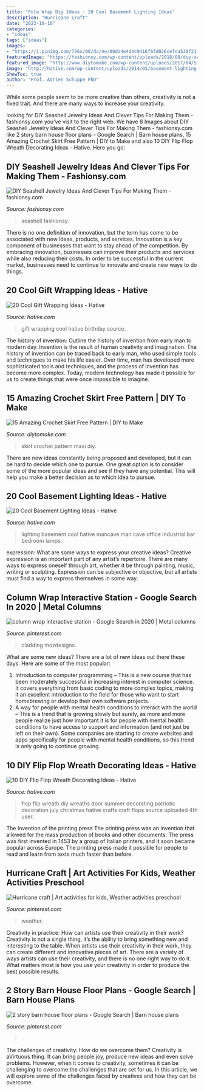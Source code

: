 ```yaml
---
title: "Pole Wrap Diy Ideas : 20 Cool Basement Lighting Ideas"
description: "Hurricane craft"
date: "2023-10-10"
categories:
- "ideas"
tags: ["ideas"]
images:
- "https://i.pinimg.com/736x/00/da/4e/00da4e4d4c9416f6fd026cefca538f21.jpg"
featuredImage: "https://fashionsy.com/wp-content/uploads/2018/08/diy-seashell-jewelry-8-.jpg"
featured_image: "http://www.diytomake.com/wp-content/uploads/2017/04/Simple-Crochet-Skirt.jpg"
image: "http://hative.com/wp-content/uploads/2014/05/basement-lighting-ideas/17-mancave-lighting.jpg"
ShowToc: true
author: "Prof. Adrien Schuppe PhD"
---
```



While some people seem to be more creative than others, creativity is not a fixed trait. And there are many ways to increase your creativity.

	

		
looking for DIY Seashell Jewelry Ideas And Clever Tips For Making Them - fashionsy.com you've visit to the right web. We have 8 Images about DIY Seashell Jewelry Ideas And Clever Tips For Making Them - fashionsy.com like 2 story barn house floor plans - Google Search | Barn house plans, 15 Amazing Crochet Skirt Free Pattern | DIY to Make and also 10 DIY Flip Flop Wreath Decorating Ideas - Hative. Here you go:
		
    
## DIY Seashell Jewelry Ideas And Clever Tips For Making Them - Fashionsy.com

<img loading=lazy src="https://fashionsy.com/wp-content/uploads/2018/08/diy-seashell-jewelry-8-.jpg" onerror="this.onerror=null;this.src='https://tse2.mm.bing.net/th?id=OIP.3T4tTtHtroJ_Q1q1zvvwuQHaGT&amp;pid=15.1';" alt="DIY Seashell Jewelry Ideas And Clever Tips For Making Them - fashionsy.com">

_Source: fashionsy.com_

>seashell fashionsy. 

	

There is no one definition of innovation, but the term has come to be associated with new ideas, products, and services. Innovation is a key component of businesses that want to stay ahead of the competition. By embracing innovation, businesses can improve their products and services while also reducing their costs. In order to be successful in the current market, businesses need to continue to innovate and create new ways to do things.

    
## 20 Cool Gift Wrapping Ideas - Hative

<img loading=lazy src="https://hative.com/wp-content/uploads/2014/10/gift-wrapping-ideas/2-cool-gift-wrapping-ideas.jpg" onerror="this.onerror=null;this.src='https://tse4.mm.bing.net/th?id=OIP.iX8UAdzo3q4mvijwzBCFEwHaKX&amp;pid=15.1';" alt="20 Cool Gift Wrapping Ideas - Hative">

_Source: hative.com_

>gift wrapping cool hative birthday source. 

	

The history of invention: Outline the history of invention from early man to modern day.
Invention is the result of human creativity and imagination. The history of invention can be traced back to early man, who used simple tools and techniques to make his life easier. Over time, man has developed more sophisticated tools and techniques, and the process of invention has become more complex. Today, modern technology has made it possible for us to create things that were once impossible to imagine.

    
## 15 Amazing Crochet Skirt Free Pattern | DIY To Make

<img loading=lazy src="http://www.diytomake.com/wp-content/uploads/2017/04/Simple-Crochet-Skirt.jpg" onerror="this.onerror=null;this.src='https://tse1.mm.bing.net/th?id=OIP.SwF_oRFLHUHdnPh2wrvENwHaKA&amp;pid=15.1';" alt="15 Amazing Crochet Skirt Free Pattern | DIY to Make">

_Source: diytomake.com_

>skirt crochet pattern maxi diy. 

	

There are new ideas constantly being proposed and developed, but it can be hard to decide which one to pursue. One great option is to consider some of the more popular ideas and see if they have any potential. This will help you make a better decision as to which idea to pursue.

    
## 20 Cool Basement Lighting Ideas - Hative

<img loading=lazy src="http://hative.com/wp-content/uploads/2014/05/basement-lighting-ideas/17-mancave-lighting.jpg" onerror="this.onerror=null;this.src='https://tse1.mm.bing.net/th?id=OIP.Lv5P2XWwy28z3Ls7FBCDywHaJ4&amp;pid=15.1';" alt="20 Cool Basement Lighting Ideas - Hative">

_Source: hative.com_

>lighting basement cool hative mancave man cave office industrial bar bedroom lamps. 

	

expression: What are some ways to express your creative ideas?
Creative expression is an important part of any artist’s repertoire. There are many ways to express oneself through art, whether it be through painting, music, writing or sculpting. Expression can be subjective or objective, but all artists must find a way to express themselves in some way.

    
## Column Wrap Interactive Station - Google Search In 2020 | Metal Columns

<img loading=lazy src="https://i.pinimg.com/736x/00/da/4e/00da4e4d4c9416f6fd026cefca538f21.jpg" onerror="this.onerror=null;this.src='https://tse2.mm.bing.net/th?id=OIP.nGXb7eDizhQC0fLSZ-bexQHaL2&amp;pid=15.1';" alt="column wrap interactive station - Google Search in 2020 | Metal columns">

_Source: pinterest.com_

>cladding mozdesigns. 

	

What are some new ideas?
There are a lot of new ideas out there these days. Here are some of the most popular: 
1) Introduction to computer programming – This is a new course that has been moderately successful in increasing interest in computer science. It covers everything from basic coding to more complex topics, making it an excellent introduction to the field for those who want to start homebrewing or develop their own software projects. 
2) A way for people with mental health conditions to interact with the world – This is a trend that is growing slowly but surely, as more and more people realize just how important it is for people with mental health conditions to have access to support and information (and not just be left on their own). Some companies are starting to create websites and apps specifically for people with mental health conditions, so this trend is only going to continue growing.

    
## 10 DIY Flip Flop Wreath Decorating Ideas - Hative

<img loading=lazy src="https://hative.com/wp-content/uploads/2015/02/flip-flop-wreath-ideas/6-diy-flip-flop-wreath-decorating-ideas.jpg" onerror="this.onerror=null;this.src='https://tse4.mm.bing.net/th?id=OIP.xvZDEkE53Q-p7DIlZse9iQHaJ6&amp;pid=15.1';" alt="10 DIY Flip Flop Wreath Decorating Ideas - Hative">

_Source: hative.com_

>flop flip wreath diy wreaths door summer decorating patriotic decoration july christmas hative crafts craft flops source uploaded 4th user. 

	

The Invention of the printing press
The printing press was an invention that allowed for the mass production of books and other documents. The press was first invented in 1453 by a group of Italian printers, and it soon became popular across Europe. The printing press made it possible for people to read and learn from texts much faster than before.

    
## Hurricane Craft | Art Activities For Kids, Weather Activities Preschool

<img loading=lazy src="https://i.pinimg.com/736x/0b/d8/fd/0bd8fde4a9fa10c141734a732f86af66.jpg" onerror="this.onerror=null;this.src='https://tse1.mm.bing.net/th?id=OIP.FCbq_6XF-sM3crA5qr7zpQHaNK&amp;pid=15.1';" alt="Hurricane craft | Art activities for kids, Weather activities preschool">

_Source: pinterest.com_

>weather. 

	

Creativity in practice: How can artists use their creativity in their work?
Creativity is not a single thing, it’s the ability to bring something new and interesting to the table. When artists use their creativity in their work, they can create different and innovative pieces of art. There are a variety of ways artists can use their creativity, and there is no one right way to do it. What matters most is how you use your creativity in order to produce the best possible results.

    
## 2 Story Barn House Floor Plans - Google Search | Barn House Plans

<img loading=lazy src="https://i.pinimg.com/736x/9a/7a/59/9a7a5981d8ae4e401f82784752a103aa.jpg" onerror="this.onerror=null;this.src='https://tse2.mm.bing.net/th?id=OIP.I6JNz6DLsLqSPAh_JZYnfwHaLH&amp;pid=15.1';" alt="2 story barn house floor plans - Google Search | Barn house plans">

_Source: pinterest.com_

>. 

	

The challenges of creativity: How do we overcome them?
Creativity is aVirtuous thing. It can bring people joy, produce new ideas and even solve problems. However, when it comes to creativity, sometimes it can be challenging to overcome the challenges that are set for us. In this article, we will explore some of the challenges faced by creatives and how they can be overcome.

